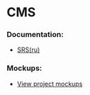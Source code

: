 # CMS

### Documentation:
- [SRS(ru)](Documentation/SRS(ru).md)

### Mockups:  
- [View project mockups](https://github.com/AnnaGavrilowa/CMS/tree/master/Mockups)
